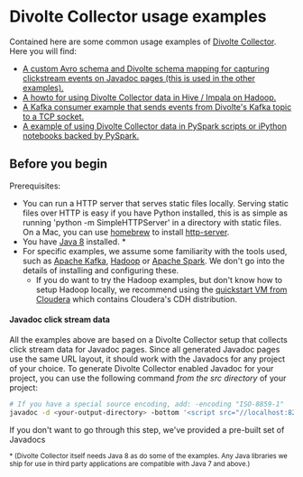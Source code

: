 Divolte Collector usage examples
================================

Contained here are some common usage examples of [Divolte Collector](https://github.com/divolte/divolte-collector). Here you will find:
- [A custom Avro schema and Divolte schema mapping for capturing clickstream events on Javadoc pages (this is used in the other examples).](avro-schema/)
- [A howto for using Divolte Collector data in Hive / Impala on Hadoop.](hdfs-hive/)
- [A Kafka consumer example that sends events from Divolte's Kafka topic to a TCP socket.](tcp-kafka-consumer/)
- [A example of using Divolte Collector data in PySpark scripts or iPython notebooks backed by PySpark.](pyspark/)

## Before you begin

Prerequisites:
- You can run a HTTP server that serves static files locally. Serving static files over HTTP is easy if you have Python installed, this is as simple as running 'python -m SimpleHTTPServer' in a directory with static files. On a Mac, you can use [homebrew](http://brew.sh/) to install [http-server](https://www.npmjs.org/package/http-server).
- You have [Java 8](http://www.oracle.com/technetwork/java/javase/downloads/index-jsp-138363.html) installed. *
- For specific examples, we assume some familiarity with the tools used, such as [Apache Kafka](http://kafka.apache.org/), [Hadoop](http://hadoop.apache.org/) or [Apache Spark](https://spark.apache.org/). We don't go into the details of installing and configuring these.
  - If you do want to try the Hadoop examples, but don't know how to setup Hadoop locally, we recommend using the [quickstart VM from Cloudera](http://www.cloudera.com/content/cloudera/en/documentation/DemoVMs/Cloudera-QuickStart-VM/cloudera_quickstart_vm.html) which contains Cloudera's CDH distribution.

#### Javadoc click stream data
All the examples above are based on a Divolte Collector setup that collects click stream data for Javadoc pages. Since all generated Javadoc pages use the same URL layout, it should work with the Javadocs for any project of your choice. To generate Divolte Collector enabled Javadoc for your project, you can use the following command *from the src directory* of your project:

```sh
# If you have a special source encoding, add: -encoding "ISO-8859-1"
javadoc -d <your-output-directory> -bottom '<script src="//localhost:8290/divolte.js" defer async></script>' -subpackages .
```

If you don't want to go through this step, we've provided a pre-built set of Javadocs

<small>\* (Divolte Collector itself needs Java 8 as do some of the examples. Any Java libraries we ship for use in third party applications are compatible with Java 7 and above.)</small>
